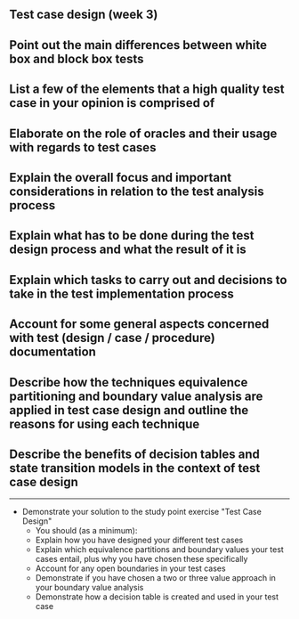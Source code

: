 ## Test case design (week 3)


## Point out the main differences between white box and block box tests


## List a few of the elements that a high quality test case in your opinion is comprised of


## Elaborate on the role of oracles and their usage with regards to test cases 


## Explain the overall focus and important considerations in relation to the test analysis process


## Explain what has to be done during the test design process and what the result of it is


## Explain which tasks to carry out and decisions to take in the test implementation process


## Account for some general aspects concerned with test (design / case / procedure) documentation


## Describe how the techniques equivalence partitioning and boundary value analysis are applied in test case design and outline the reasons for using each technique 


## Describe the benefits of decision tables and state transition models in the context of test case design




---

* Demonstrate your solution to the study point exercise "Test Case Design"
	- You should (as a minimum):
	- Explain how you have designed your different test cases
	- Explain which equivalence partitions and boundary values your test cases entail, plus why you have chosen these specifically
	- Account for any open boundaries in your test cases 
	- Demonstrate if you have chosen a two or three value approach in your boundary value analysis
	- Demonstrate how a decision table is created and used in your test case
